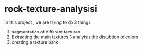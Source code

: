 # rock-texture-analysisi
in this project , we are trying to do 3 things
1. segmentation of different textures
2. Extracting the main textures
3 analyisis the distubtion of colors
4. creating a texture bank
